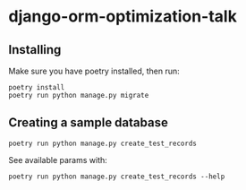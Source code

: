 # django-orm-optimization-talk

## Installing
Make sure you have poetry installed, then run:
```
poetry install
poetry run python manage.py migrate
```

## Creating a sample database

```
poetry run python manage.py create_test_records
```

See available params with:
```
poetry run python manage.py create_test_records --help
```
